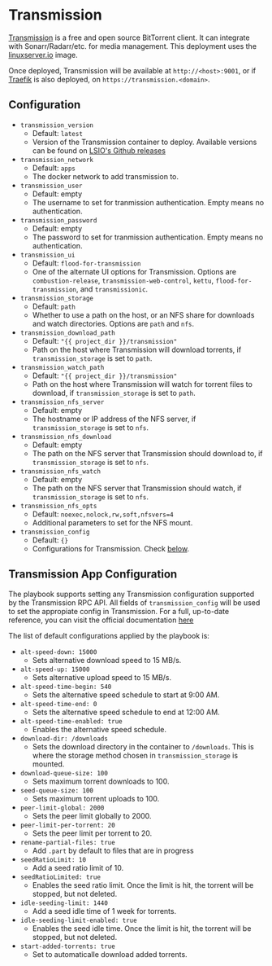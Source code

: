 # Transmission

[Transmission](https://transmissionbt.com/) is a free and open source BitTorrent client. It can integrate with Sonarr/Radarr/etc. for media management. This deployment uses the [linuxserver.io](https://docs.linuxserver.io/images/docker-transmission) image.

Once deployed, Transmission will be available at `http://<host>:9001`, or if [Traefik](../traefik/README.md) is also deployed, on `https://transmission.<domain>`.

## Configuration

- `transmission_version`
    - Default: `latest`
    - Version of the Transmission container to deploy. Available versions can be found on [LSIO's Github releases](https://github.com/linuxserver/docker-transmission/releases)
- `transmission_network`
    - Default: `apps`
    - The docker network to add transmission to.
- `transmission_user`
    - Default: empty
    - The username to set for tranmission authentication. Empty means no authentication.
- `transmission_password`
    - Default: empty
    - The password to set for tranmission authentication. Empty means no authentication.
- `transmission_ui`
    - Default: `flood-for-transmission`
    - One of the alternate UI options for Transmission. Options are `combustion-release`, `transmission-web-control`, `kettu`, `flood-for-transmission`, and `transmissionic`.
- `transmission_storage`
    - Default: `path`
    - Whether to use a path on the host, or an NFS share for downloads and watch directories. Options are `path` and `nfs`.
- `transmission_download_path`
    - Default: `"{{ project_dir }}/transmission"`
    - Path on the host where Transmission will download torrents, if `transmission_storage` is set to `path`.
- `transmission_watch_path`
    - Default: `"{{ project_dir }}/transmission"`
    - Path on the host where Transmission will watch for torrent files to download, if `transmission_storage` is set to `path`.
- `transmission_nfs_server`
    - Default: empty
    - The hostname or IP address of the NFS server, if `transmission_storage` is set to `nfs`.
- `transmission_nfs_download`
    - Default: empty
    - The path on the NFS server that Transmission should download to, if `transmission_storage` is set to `nfs`.
- `transmission_nfs_watch`
    - Default: empty
    - The path on the NFS server that Transmission should watch, if `transmission_storage` is set to `nfs`.
- `transmission_nfs_opts`
    - Default: `noexec,nolock,rw,soft,nfsvers=4`
    - Additional parameters to set for the NFS mount.
- `transmission_config`
    - Default: `{}`
    - Configurations for Transmission. Check [below](#transmission-app-configuration).


## Transmission App Configuration

The playbook supports setting any Transmission configuration supported by the Transmission RPC API.
All fields of `transmission_config` will be used to set the appropiate config in Transmission.
For a full, up-to-date reference, you can visit the official documentation [here](https://trac.transmissionbt.com/browser/trunk/extras/rpc-spec.txt#L446)

The list of default configurations applied by the playbook is:
- `alt-speed-down: 15000`
    - Sets alternative download speed to 15 MB/s.
- `alt-speed-up: 15000`
    - Sets alternative upload speed to 15 MB/s.
- `alt-speed-time-begin: 540`
    - Sets the alternative speed schedule to start at 9:00 AM.
- `alt-speed-time-end: 0`
    - Sets the alternative speed schedule to end at 12:00 AM.
- `alt-speed-time-enabled: true`
    - Enables the alternative speed schedule.
- `download-dir: /downloads`
    - Sets the download directory in the container to `/downloads`. This is where the storage method chosen in `transmission_storage` is mounted.
- `download-queue-size: 100`
    - Sets maximum torrent downloads to 100.
- `seed-queue-size: 100`
    - Sets maximum torrent uploads to 100.
- `peer-limit-global: 2000`
    - Sets the peer limit globally to 2000.
- `peer-limit-per-torrent: 20`
    - Sets the peer limit per torrent to 20.
- `rename-partial-files: true`
    - Add `.part` by default to files that are in progress
- `seedRatioLimit: 10`
    - Add a seed ratio limit of 10.
- `seedRatioLimited: true`
    - Enables the seed ratio limit. Once the limit is hit, the torrent will be stopped, but not deleted.
- `idle-seeding-limit: 1440`
    - Add a seed idle time of 1 week for torrents.
- `idle-seeding-limit-enabled: true`
    - Enables the seed idle time. Once the limit is hit, the torrent will be stopped, but not deleted.
- `start-added-torrents: true`
    - Set to automaticalle download added torrents.
